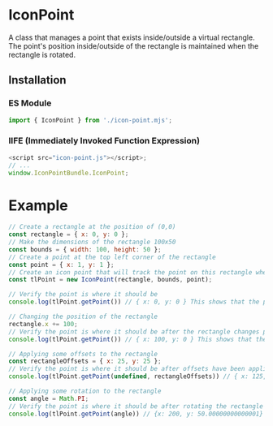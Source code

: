 # IconPoint
A class that manages a point that exists inside/outside a virtual rectangle. The point's position inside/outside of the rectangle is maintained when the rectangle is rotated.

## Installation

### ES Module

```js
import { IconPoint } from './icon-point.mjs';
```

### IIFE (Immediately Invoked Function Expression)

```js
<script src="icon-point.js"></script>;
// ...
window.IconPointBundle.IconPoint;
```

# Example
```js
// Create a rectangle at the position of (0,0)
const rectangle = { x: 0, y: 0 };
// Make the dimensions of the rectangle 100x50
const bounds = { width: 100, height: 50 };
// Create a point at the top left corner of the rectangle
const point = { x: 1, y: 1 };
// Create an icon point that will track the point on this rectangle when it moves/rotates
const tlPoint = new IconPoint(rectangle, bounds, point);

// Verify the point is where it should be
console.log(tlPoint.getPoint()) // { x: 0, y: 0 } This shows that the point is at the position (0,0) which is the top left position of the rectangle

// Changing the position of the rectangle
rectangle.x += 100;
// Verify the point is where it should be after the rectangle changes positions
console.log(tlPoint.getPoint()) // { x: 100, y: 0 } This shows that the point has moved to the updated position of the rectangle

// Applying some offsets to the rectangle
const rectangleOffsets = { x: 25, y: 25 };  
// Verify the point is where it should be after offsets have been applied to the rectangle
console.log(tlPoint.getPoint(undefined, rectangleOffsets)) // { x: 125, y: 25 } This shows that the point has moved to the updated position based on the offsets of the rectangle

// Applying some rotation to the rectangle
const angle = Math.PI;
// Verify the point is where it should be after rotating the rectangle by `angle`
console.log(tlPoint.getPoint(angle)) // {x: 200, y: 50.00000000000001} This shows that the point has moved to the updated position after the rectangle had been rotated by `angle`.
```
